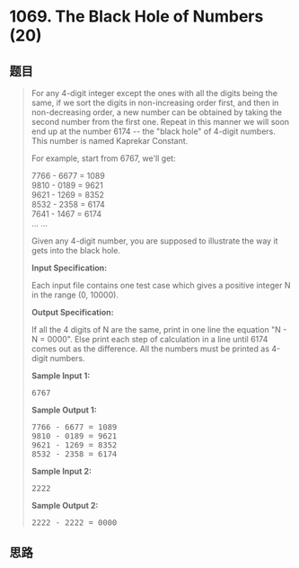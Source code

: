<h1>1069. The Black Hole of Numbers (20)</h1>

## 题目

> <div id="problemContent">
> <p>For any 4-digit integer except the ones with all the digits being the same, if we sort the digits in non-increasing order first, and then in non-decreasing order, a new number can be obtained by taking the second number from the first one.  Repeat in this manner we will soon end up at the number 6174 -- the "black hole" of 4-digit numbers.  This number is named Kaprekar Constant.</p>
> <p>For example, start from 6767, we'll get:</p>
> <p>
> 7766 - 6677 = 1089<br/>
> 9810 - 0189 = 9621<br/>
> 9621 - 1269 = 8352<br/>
> 8532 - 2358 = 6174<br/>
> 7641 - 1467 = 6174<br/>
> ... ...</p>
> <p>Given any 4-digit number, you are supposed to illustrate the way it gets into the black hole.</p>
> <p><b>
> Input Specification:
> </b></p>
> <p>Each input file contains one test case which gives a positive integer N in the range (0, 10000).</p>
> <p><b>
> Output Specification:
> </b></p>
> <p>If all the 4 digits of N are the same, print in one line the equation "N - N = 0000".  Else print each step of calculation in a line until 6174 comes out as the difference.  All the numbers must be printed as 4-digit numbers.</p>
> <b>Sample Input 1:</b><pre>
> 6767
> </pre>
> <b>Sample Output 1:</b><pre>
> 7766 - 6677 = 1089
> 9810 - 0189 = 9621
> 9621 - 1269 = 8352
> 8532 - 2358 = 6174
> </pre>
> <b>Sample Input 2:</b><pre>
> 2222
> </pre>
> <b>Sample Output 2:</b><pre>
> 2222 - 2222 = 0000
> </pre>
> </div>

## 思路

